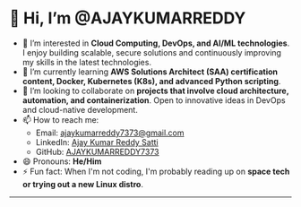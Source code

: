 # 👋 Hi, I’m @AJAYKUMARREDDY

- 👀 I’m interested in **Cloud Computing, DevOps, and AI/ML technologies**. I enjoy building scalable, secure solutions and continuously improving my skills in the latest technologies.
- 🌱 I’m currently learning **AWS Solutions Architect (SAA) certification content, Docker, Kubernetes (K8s), and advanced Python scripting**.
- 💞️ I’m looking to collaborate on **projects that involve cloud architecture, automation, and containerization**. Open to innovative ideas in DevOps and cloud-native development.
- 📫 How to reach me:  
  - Email: ajaykumarreddy7373@gmail.com  
  - LinkedIn: [Ajay Kumar Reddy Satti](https://www.linkedin.com/in/ajay7373/)  
  - GitHub: [AJAYKUMARREDDY7373](https://github.com/AJAYKUMARREDDY7373)  
- 😄 Pronouns: **He/Him**
- ⚡ Fun fact: When I'm not coding, I'm probably reading up on **space tech or trying out a new Linux distro**.

---

<!---
AJAYKUMARREDDY7373/AJAYKUMARREDDY7373 is a ✨ special ✨ repository because its `README.md` (this file) appears on your GitHub profile.
You can click the Preview link to take a look at your changes.
--->
